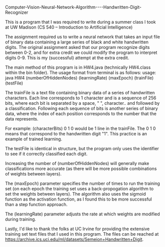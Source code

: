  Computer-Vision-Neural-Network-Algorithm----Handwritten-Digit-Recognizer

This is a program that I was required to write during a summer class I took at UW Madison (CS 540 – Introduction to Artificial Intelligence)

The assignment required us to write a neural network that takes an input file of binary data containing a large series of black and white handwritten digits.
The original assignment asked that our program recognize digits between 0-2, and for extra credit we could modify the program to interpret digits 0-9.
This is my (successful) attempt at the extra credit.

The main method of this program is in HW4.java (technically HW4.class within the bin folder). The usage format from terminal is as follows:
usage: java HW4 (numberOfHiddenNodes) (learningRate) (maxEpoch) (trainFile) (testFile)

The trainFile is a text file containing binary data of a series of handwritten characters. Each line corresponds to 1 character and 
is a sequence of 256 bits, where each bit is separated by a space, " ", character.. and followed by a classification. Following
each sequence of bits is another series of binary data, where the index of each position corresponds to the number that the data
represents. 

For example:
(characterBits) 0 1 0
would be 1 line in the trainFile. The 0 1 0 means that <characterBits> correspond to the handwritten digit "1". This practice is an example
of trained learning.

The testFile is identical in structure, but the program only uses the identifier to see if it correctly classified each digit.


Increasing the number of (numberOfHiddenNodes) will generally make classifications more accurate (as there will be more possible combinations of 
weights between layers). 

The (maxEpoch) parameter specifies the number of times to run the training set (on each epoch the training set uses a back-propogation algorithm
to set the weights between layers). The algorithm also uses the sigmoid function as the activation function, as I found this to be more successful
than a step function approach. 

The (learningRate) parameter adjusts the rate at which weights are modified during training. 

Lastly, I'd like to thank the folks at UC Irvine for providing the extensive training set text files that I used in this program. The
files can be reached at https://archive.ics.uci.edu/ml/datasets/Semeion+Handwritten+Digit.
